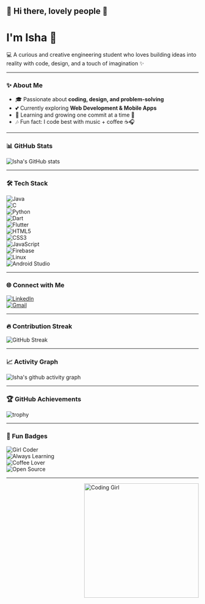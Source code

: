 ## 🌸 Hi there, lovely people 👋  

# I'm Isha 🌷  
💻 A curious and creative engineering student who loves building ideas into reality with code, design, and a touch of imagination ✨  

---

### ✨ About Me  
- 🎓 Passionate about **coding, design, and problem-solving**  
- 💕 Currently exploring **Web Development & Mobile Apps**  
- 🌱 Learning and growing one commit at a time 🌸  
- 🎶 Fun fact: I code best with music + coffee ☕🎧  

---

### 📊 GitHub Stats  
![Isha's GitHub stats](https://github-readme-stats.vercel.app/api?username=isha2708&show_icons=true&theme=omni)  

---

### 🛠 Tech Stack  
![Java](https://img.shields.io/badge/Java-ED8B00?style=for-the-badge&logo=openjdk&logoColor=white)  
![C](https://img.shields.io/badge/C-00599C?style=for-the-badge&logo=c&logoColor=white)  
![Python](https://img.shields.io/badge/Python-3776AB?style=for-the-badge&logo=python&logoColor=white)  
![Dart](https://img.shields.io/badge/Dart-0175C2?style=for-the-badge&logo=dart&logoColor=white)  
![Flutter](https://img.shields.io/badge/Flutter-02569B?style=for-the-badge&logo=flutter&logoColor=white)  
![HTML5](https://img.shields.io/badge/HTML5-E34F26?style=for-the-badge&logo=html5&logoColor=white)  
![CSS3](https://img.shields.io/badge/CSS3-1572B6?style=for-the-badge&logo=css3&logoColor=white)  
![JavaScript](https://img.shields.io/badge/JavaScript-F7DF1E?style=for-the-badge&logo=javascript&logoColor=black)  
![Firebase](https://img.shields.io/badge/Firebase-FFCA28?style=for-the-badge&logo=firebase&logoColor=black)  
![Linux](https://img.shields.io/badge/Linux-FCC624?style=for-the-badge&logo=linux&logoColor=black)  
![Android Studio](https://img.shields.io/badge/Android%20Studio-3DDC84?style=for-the-badge&logo=android-studio&logoColor=white)  

---

### 🌐 Connect with Me  
[![LinkedIn](https://img.shields.io/badge/LinkedIn-0A66C2?style=for-the-badge&logo=linkedin&logoColor=white)](https://www.linkedin.com/in/isha-chaudhary-79643124b/)  
[![Gmail](https://img.shields.io/badge/Gmail-D14836?style=for-the-badge&logo=gmail&logoColor=white)](mailto:ishachaudhary2708@gmail.com)  

---

### 🔥 Contribution Streak  
![GitHub Streak](https://github-readme-streak-stats.herokuapp.com/?user=isha2708&theme=omni)  

---

### 📈 Activity Graph  
![Isha's github activity graph](https://github-readme-activity-graph.vercel.app/graph?username=isha2708&theme=dracula)  

---

### 🏆 GitHub Achievements  
![trophy](https://github-profile-trophy.vercel.app/?username=isha2708&theme=juicyfresh&margin-w=15&margin-h=15)  

---

### 🌸 Fun Badges  
![Girl Coder](https://img.shields.io/badge/Girl-Coder-pink?style=flat-square&logo=github)  
![Always Learning](https://img.shields.io/badge/Always-Learning-purple?style=flat-square&logo=readme)  
![Coffee Lover](https://img.shields.io/badge/Coffee-%E2%98%95-brown?style=flat-square)  
![Open Source](https://img.shields.io/badge/Open%20Source-%E2%9D%A4-lightpink)  

---

<img align="right" alt="Coding Girl" width="300" src="https://media1.giphy.com/media/v1.Y2lkPTc5MGI3NjExMWdna3ByamU1dHoyOXJjeDhhNTFuMmowMDZtM3lnenk4a2hyemx5ZCZlcD12MV9pbnRlcm5hbF9naWZfYnlfaWQmY3Q9Zw/78XCFBGOlS6keY1Bil/giphy.gif">  
